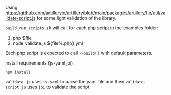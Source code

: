 Using https://github.com/artilleryio/artillery/blob/main/packages/artillery/lib/util/validate-script.js for some light validation of the library.

`build_run_scripts.sh` will call for each php script in the examples folder:

1. php $file
2. node validate.js ${file%.php}.yml

Each php script is expected to call `->build()` with default parameters.

Install requirements (js-yaml joi):

```
npm install
```

`validate.js` uses `js-yaml` to parse the yaml file and then `validate-script.js` uses `joi` to validate the script.